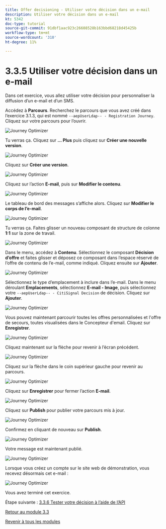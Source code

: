 ```yaml
---
title: Offer decisioning - Utiliser votre décision dans un e-mail
description: Utiliser votre décision dans un e-mail
kt: 5342
doc-type: tutorial
source-git-commit: 91dbf1aac923c26608528b163bbd68218d45425b
workflow-type: tm+mt
source-wordcount: '310'
ht-degree: 11%

---
```


# 3.3.5 Utiliser votre décision dans un e-mail

Dans cet exercice, vous allez utiliser votre décision pour personnaliser la diffusion d’un e-mail et d’un SMS.

Accédez à **Parcours**. Recherchez le parcours que vous avez créé dans l’exercice 3.1.3, qui est nommé `--aepUserLdap-- - Registration Journey`. Cliquez sur votre parcours pour l’ouvrir.

![Journey Optimizer](./images/emailoffer1.png)

Tu verras ça. Cliquez sur **... Plus** puis cliquez sur **Créer une nouvelle version**.

![Journey Optimizer](./images/journey1.png)

Cliquez sur **Créer une version**.

![Journey Optimizer](./images/journey2.png)

Cliquez sur l’action **E-mail**, puis sur **Modifier le contenu**.

![Journey Optimizer](./images/journey3.png)

Le tableau de bord des messages s’affiche alors. Cliquez sur **Modifier le corps de l’e-mail**.

![Journey Optimizer](./images/emailoffer2.png)

Tu verras ça. Faites glisser un nouveau composant de structure de colonne **1:1** sur la zone de travail.

![Journey Optimizer](./images/emailoffer6.png)

Dans le menu, accédez à **Contenu**. Sélectionnez le composant **Décision d’offre** et faites glisser et déposez ce composant dans l’espace réservé de l’offre de contenu de l’e-mail, comme indiqué. Cliquez ensuite sur **Ajouter**.

![Journey Optimizer](./images/emailoffer7.png)

Sélectionnez le type d’emplacement à inclure dans l’e-mail. Dans le menu déroulant **Emplacements**, sélectionnez **E-mail - Image**, puis sélectionnez votre `--aepUserLdap-- - CitiSignal Decision` de décision. Cliquez sur **Ajouter**.

![Journey Optimizer](./images/emailoffer8.png)

Vous pouvez maintenant parcourir toutes les offres personnalisées et l&#39;offre de secours, toutes visualisées dans le Concepteur d&#39;email. Cliquez sur **Enregistrer**.

![Journey Optimizer](./images/emailoffer9.png)

Cliquez maintenant sur la flèche pour revenir à l’écran précédent.

![Journey Optimizer](./images/emailoffer13.png)

Cliquez sur la flèche dans le coin supérieur gauche pour revenir au parcours.

![Journey Optimizer](./images/emailoffer14.png)

Cliquez sur **Enregistrer** pour fermer l’action **E-mail**.

![Journey Optimizer](./images/emailoffer14a.png)

Cliquez sur **Publish** pour publier votre parcours mis à jour.

![Journey Optimizer](./images/emailoffer14b.png)

Confirmez en cliquant de nouveau sur **Publish**.

![Journey Optimizer](./images/emailoffer15.png)

Votre message est maintenant publié.

![Journey Optimizer](./images/emailoffer16.png)

Lorsque vous créez un compte sur le site web de démonstration, vous recevez désormais cet e-mail :

![Journey Optimizer](./images/emailoffer17.png)

Vous avez terminé cet exercice.

Étape suivante : [3.3.6 Tester votre décision à l’aide de l’API](./ex6.md)

[Retour au module 3.3](./offer-decisioning.md)

[Revenir à tous les modules](./../../../overview.md)
